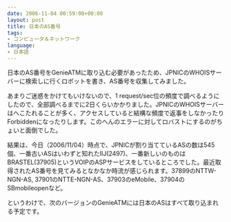 ```yaml
---
date: 2006-11-04 00:59:00+00:00
layout: post
title: 日本のAS番号
tags:
- コンピュータ＆ネットワーク
language:
- 日本語
---
```


日本のAS番号をGenieATMに取り込む必要があったため、JPNICのWHOISサーバーに検索しに行くロボットを書き、AS番号を収集してみました。

あまりご迷惑をかけてもいけないので、1 request/sec位の頻度で調べるようにしたので、全部調べるまでに2日くらいかかりました。JPNICのWHOISサーバーはへこたれることが多く、アクセスしていると結構な頻度で返事をしなかったりForbiddenになったりします。このへんのエラーに対してロバストにするのがちょいと面倒でした。

結果は、今日（2006/11/04）時点で、JPNICが割り当てているASの数は545個、一番古いASはいわずと知れたIIJ(2497)、一番新しいのものはBRASTEL(37905)というVOIPのASPサービスをしているところでした。最近取得されたAS番号を見てみるとなかなか時流が感じられます。37899のNTTW-NGN-AS, 37901のNTTE-NGN-AS、37903のeMobile、37904のSBmobileopenなど。

というわけで、次のバージョンのGenieATMには日本のASはすべて取り込まれる予定です。
